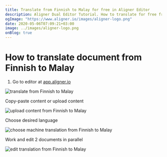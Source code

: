 ```yaml
---
title: Translate from Finnish to Malay for free in Aligner Editor
description: Aligner Dual Editor Tutorial. How to translate for free from Finnish to Malay. Aligner is multilingual document management platform. 
ogImage: "https://www.aligner.io/images/aligner-logo.png"
date: 2020-05-06T07:09:21+03:00
image: ../images/aligner-logo.png
onBlog: true
---
```


# How to translate document from Finnish to Malay

1. Go to editor at [app.aligner.io](https://app.aligner.io "Aligner App web page")

![translate from Finnish to Malay](../aligner-blank-editor.png "translate from Finnish to Malay")

Copy-paste content or upload content

![upload content from Finnish to Malay](../aligner-uploaded-document.png "upload content from Finnish to Malay")

Choose desired language

![choose machine translation from Finnish to Malay](../aligner-language-dropdown.png "choose machine translation from Finnish to Malay")

Work and edit 2 documents in parallel

![edit translation from Finnish to Malay](../aligner-double-sitded-editor.png "edit translation from Finnish to Malay")

